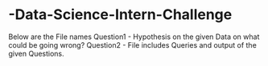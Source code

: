 # -Data-Science-Intern-Challenge

Below are the File names
Question1 - Hypothesis on the given Data on what could be going wrong?
Question2 - File includes Queries and output of the given Questions.
